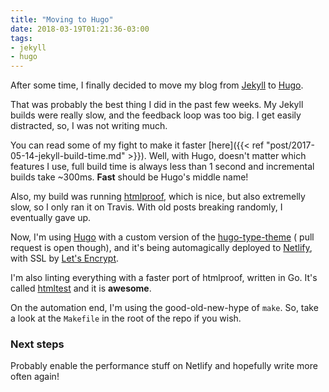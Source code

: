 ```yaml
---
title: "Moving to Hugo"
date: 2018-03-19T01:21:36-03:00
tags:
- jekyll
- hugo
---
```


After some time, I finally decided to move my blog from [Jekyll][] to [Hugo][].

<!--more-->

That was probably the best thing I did in the past few weeks. My Jekyll
builds were really slow, and the feedback loop was too big. I get easily
distracted, so, I was not writing much.

You can read some of my fight to make it faster
[here]({{< ref "post/2017-05-14-jekyll-build-time.md" >}}). Well, with Hugo,
doesn't matter which features I use, full build time is always less than
1 second and incremental builds take ~300ms. **Fast** should be Hugo's
middle name!

Also, my build was running [htmlproof][], which is nice, but also
extremelly slow, so I only ran it on Travis. With old posts
breaking randomly, I eventually gave up.

Now, I'm using [Hugo][] with a custom version of the [hugo-type-theme][] (
pull request is open though), and it's being automagically deployed to
[Netlify][], with SSL by [Let's Encrypt][lestsencrypt].

I'm also linting everything with a faster port of htmlproof, written in Go.
It's called [htmltest][] and it is **awesome**.

On the automation end, I'm using the good-old-new-hype of `make`. So, take a
look at the `Makefile` in the root of the repo if you wish.

### Next steps

Probably enable the performance stuff on Netlify and hopefully write more
often again!

[Jekyll]: https://jekyllrb.com/
[Hugo]: https://gohugo.io/
[htmlproof]: https://github.com/gjtorikian/html-proofer
[hugo-type-theme]: https://github.com/caarlos0/hugo-type-theme
[Netlify]: https://netlify.com
[lestsencrypt]: https://letsencrypt.org/
[htmltest]: https://github.com/wjdp/htmltest
